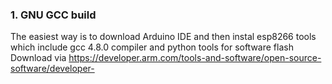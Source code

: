 ### 1. GNU GCC build   

The easiest way is to download Arduino IDE and then instal esp8266 tools which include gcc 4.8.0 compiler and python tools for software flash
Download via https://developer.arm.com/tools-and-software/open-source-software/developer-